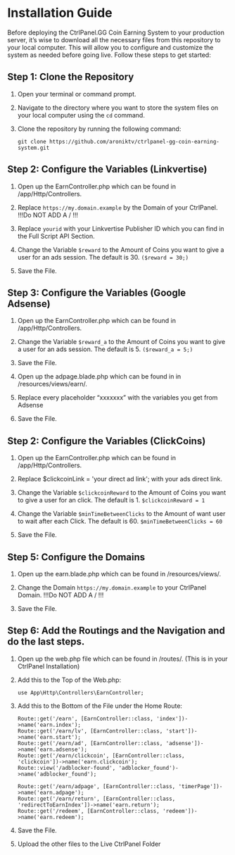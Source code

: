 # Installation Guide

Before deploying the CtrlPanel.GG Coin Earning System to your production server, it’s wise to download all the necessary files from this repository to your local computer. This will allow you to configure and customize the system as needed before going live. Follow these steps to get started:

## Step 1: Clone the Repository

1. Open your terminal or command prompt.

2. Navigate to the directory where you want to store the system files on your local computer using the `cd` command.

3. Clone the repository by running the following command:

   ```shell
   git clone https://github.com/aroniktv/ctrlpanel-gg-coin-earning-system.git

   ```

## Step 2: Configure the Variables (Linkvertise)

1. Open up the EarnController.php which can be found in /app/Http/Controllers.

2. Replace `https://my.domain.example` by the Domain of your CtrlPanel. !!!Do NOT ADD A / !!!

3. Replace `yourid` with your Linkvertise Publisher ID which you can find in the Full Script API Section.

4. Change the Variable `$reward` to the Amount of Coins you want to give a user for an ads session. The default is 30. `($reward = 30;)`

5. Save the File.

## Step 3: Configure the Variables (Google Adsense)

1. Open up the EarnController.php which can be found in /app/Http/Controllers.

2. Change the Variable `$reward_a` to the Amount of Coins you want to give a user for an ads session. The default is 5. `($reward_a = 5;)`

3. Save the File.

4. Open up the adpage.blade.php which can be found in in /resources/views/earn/.

5. Replace every placeholder “xxxxxxx” with the variables you get from Adsense

6. Save the File.

## Step 2: Configure the Variables (ClickCoins)

1. Open up the EarnController.php which can be found in /app/Http/Controllers.

2. Replace $clickcoinLink = 'your direct ad link'; with your ads direct link.

4. Change the Variable `$clickcoinReward` to the Amount of Coins you want to give a user for an click. The default is 1. `$clickcoinReward = 1`

5. Change the Variable `$minTimeBetweenClicks` to the Amount of want user to wait after each Click. The default is 60. `$minTimeBetweenClicks = 60`

6. Save the File.

## Step 5: Configure the Domains

1. Open up the earn.blade.php which can be found in /resources/views/.

2. Change the Domain `https://my.domain.example` to your CtrlPanel Domain. !!!Do NOT ADD A / !!!

3. Save the File.

## Step 6: Add the Routings and the Navigation and do the last steps.

1. Open up the web.php file which can be found in /routes/. (This is in your CtrlPanel Installation)

2. Add this to the Top of the Web.php:

   ```shell
   use App\Http\Controllers\EarnController;

   ```

3. Add this to the Bottom of the File under the Home Route:

   ```shell
   Route::get('/earn', [EarnController::class, 'index'])->name('earn.index');
   Route::get('/earn/lv', [EarnController::class, 'start'])->name('earn.start');
   Route::get('/earn/ad', [EarnController::class, 'adsense'])->name('earn.adsense');
   Route::get('/earn/clickcoin', [EarnController::class, 'clickcoin'])->name('earn.clickcoin');
   Route::view('/adblocker-found', 'adblocker_found')->name('adblocker_found');

   Route::get('/earn/adpage', [EarnController::class, 'timerPage'])->name('earn.adpage');
   Route::get('/earn/return', [EarnController::class, 'redirectToEarnIndex'])->name('earn.return');
   Route::get('/redeem', [EarnController::class, 'redeem'])->name('earn.redeem');

   ```

4. Save the File.

5. Upload the other files to the Live CtrlPanel Folder
